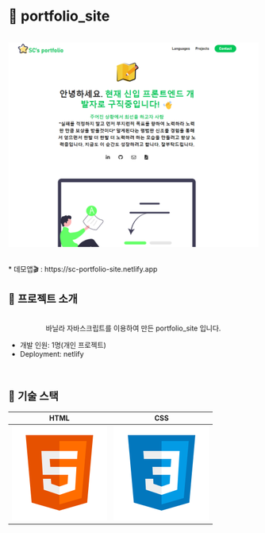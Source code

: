 # 🚩 portfolio_site
<p align="center">
  <br>
  <img src="assets/portfolio_images/portfolio.png">
  <br>
</p>
  <br>
* 데모앱🎬 : https://sc-portfolio-site.netlify.app
  <br>
  
## 📌 프로젝트 소개

<p align="center">
  <br>
바닐라 자바스크립트를 이용하여 만든 portfolio_site 입니다.

* 개발 인원: 1명(개인 프로젝트)
* Deployment: netlify
</p>

<br>

## 🔨 기술 스택

|    HTML    |     CSS    | 
| :--------: | :--------: |
|   ![html]  |   ![css]   |

<br>


<!-- Stack Icon Refernces -->

[html]: assets/Read_me_images/html.svg
[css]: assets/Read_me_images/css.svg
[js]: assets/Read_me_images/Read_me_images/vg

